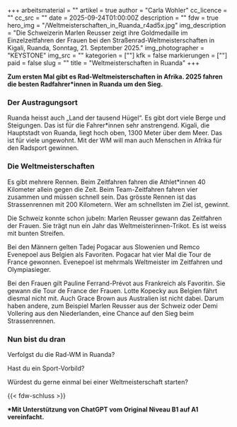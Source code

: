 +++
arbeitsmaterial = ""
artikel = true
author = "Carla Wohler"
cc_licence = ""
cc_src = ""
date = 2025-09-24T01:00:00Z
description = ""
fdw = true
hero_img = "/Weltmeisterschaften_in_Ruanda_r4ad5x.jpg"
img_description = "Die Schweizerin Marlen Reusser zeigt ihre Goldmedaille im Einzelzeitfahren der Frauen bei den Straßenrad-Weltmeisterschaften in Kigali, Ruanda, Sonntag, 21. September 2025."
img_photographer = "KEYSTONE"
img_src = ""
kategorien = [""]
kfk = false
markierungen = [""]
paid = false
slug = ""
title = "Weltmeisterschaften in Ruanda"
+++

**Zum ersten Mal gibt es Rad-Weltmeisterschaften in Afrika. 2025 fahren die besten Radfahrer\*innen in Ruanda um den Sieg.**

### Der Austragungsort

Ruanda heisst auch „Land der tausend Hügel“. Es gibt dort viele Berge und Steigungen. Das ist für die Fahrer*innen sehr anstrengend. Kigali, die Hauptstadt von Ruanda, liegt hoch oben, 1300 Meter über dem Meer. Das ist für viele ungewohnt. Mit der WM will man auch Menschen in Afrika für den Radsport gewinnen.

### Die Weltmeisterschaften

Es gibt mehrere Rennen. Beim Zeitfahren fahren die Athlet*innen 40 Kilometer allein gegen die Zeit. Beim Team-Zeitfahren fahren vier zusammen und müssen schnell sein. Das grösste Rennen ist das Strassenrennen mit 200 Kilometern. Wer am schnellsten im Ziel ist, gewinnt.

Die Schweiz konnte schon jubeln: Marlen Reusser gewann das Zeitfahren der Frauen. Sie trägt nun ein Jahr das Weltmeisterinnen-Trikot. Es ist weiss mit bunten Streifen.

Bei den Männern gelten Tadej Pogacar aus Slowenien und Remco Evenepoel aus Belgien als Favoriten. Pogacar hat vier Mal die Tour de France gewonnen. Evenepoel ist mehrmals Weltmeister im Zeitfahren und Olympiasieger.

Bei den Frauen gilt Pauline Ferrand-Prévot aus Frankreich als Favoritin. Sie gewann die Tour de France der Frauen. Lotte Kopecky aus Belgien fährt diesmal nicht mit. Auch Grace Brown aus Australien ist nicht dabei. Darum haben andere, zum Beispiel Marlen Reusser aus der Schweiz oder Demi Vollering aus den Niederlanden, eine Chance auf den Sieg beim Strassenrennen.

### Nun bist du dran

Verfolgst du die Rad-WM in Ruanda?

Hast du ein Sport-Vorbild?

Würdest du gerne einmal bei einer Weltmeisterschaft starten?

{{<  fdw-schluss >}}

**\*Mit Unterstützung von ChatGPT vom Original Niveau B1 auf A1 vereinfacht.**